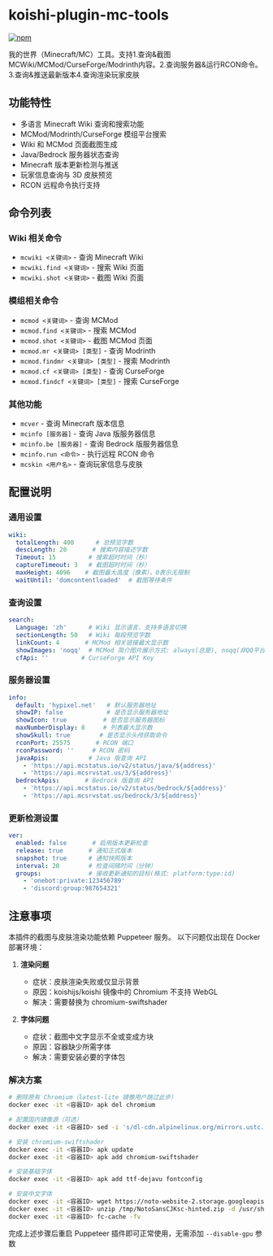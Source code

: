 # koishi-plugin-mc-tools

[![npm](https://img.shields.io/npm/v/koishi-plugin-mc-tools?style=flat-square)](https://www.npmjs.com/package/koishi-plugin-mc-tools)

我的世界（Minecraft/MC）工具。支持1.查询&截图MCWiki/MCMod/CurseForge/Modrinth内容。2.查询服务器&运行RCON命令。3.查询&推送最新版本4.查询渲染玩家皮肤

## 功能特性

- 多语言 Minecraft Wiki 查询和搜索功能
- MCMod/Modrinth/CurseForge 模组平台搜索
- Wiki 和 MCMod 页面截图生成
- Java/Bedrock 服务器状态查询
- Minecraft 版本更新检测与推送
- 玩家信息查询与 3D 皮肤预览
- RCON 远程命令执行支持

## 命令列表

### Wiki 相关命令

- `mcwiki <关键词>` - 查询 Minecraft Wiki
- `mcwiki.find <关键词>` - 搜索 Wiki 页面
- `mcwiki.shot <关键词>` - 截图 Wiki 页面

### 模组相关命令

- `mcmod <关键词>` - 查询 MCMod
- `mcmod.find <关键词>` - 搜索 MCMod
- `mcmod.shot <关键词>` - 截图 MCMod 页面
- `mcmod.mr <关键词> [类型]` - 查询 Modrinth
- `mcmod.findmr <关键词> [类型]` - 搜索 Modrinth
- `mcmod.cf <关键词> [类型]` - 查询 CurseForge
- `mcmod.findcf <关键词> [类型]` - 搜索 CurseForge

### 其他功能

- `mcver` - 查询 Minecraft 版本信息
- `mcinfo [服务器]` - 查询 Java 版服务器信息
- `mcinfo.be [服务器]` - 查询 Bedrock 版服务器信息
- `mcinfo.run <命令>` - 执行远程 RCON 命令
- `mcskin <用户名>` - 查询玩家信息与皮肤

## 配置说明

### 通用设置

```yaml
wiki:
  totalLength: 400      # 总预览字数
  descLength: 20       # 搜索内容描述字数
  Timeout: 15         # 搜索超时时间（秒）
  captureTimeout: 3   # 截图超时时间（秒）
  maxHeight: 4096    # 截图最大高度（像素），0表示无限制
  waitUntil: 'domcontentloaded'  # 截图等待条件
```

### 查询设置

```yaml
search:
  Language: 'zh'      # Wiki 显示语言，支持多语言切换
  sectionLength: 50   # Wiki 每段预览字数
  linkCount: 4       # MCMod 相关链接最大显示数
  showImages: 'noqq'  # MCMod 简介图片展示方式: always(总是), noqq(非QQ平台), never(禁用)
  cfApi: ''         # CurseForge API Key
```

### 服务器设置

```yaml
info:
  default: 'hypixel.net'   # 默认服务器地址
  showIP: false            # 是否显示服务器地址
  showIcon: true          # 是否显示服务器图标
  maxNumberDisplay: 8     # 列表最大显示数
  showSkull: true        # 是否显示头颅获取命令
  rconPort: 25575       # RCON 端口
  rconPassword: ''     # RCON 密码
  javaApis:           # Java 版查询 API
    - 'https://api.mcstatus.io/v2/status/java/${address}'
    - 'https://api.mcsrvstat.us/3/${address}'
  bedrockApis:       # Bedrock 版查询 API
    - 'https://api.mcstatus.io/v2/status/bedrock/${address}'
    - 'https://api.mcsrvstat.us/bedrock/3/${address}'
```

### 更新检测设置

```yaml
ver:
  enabled: false       # 启用版本更新检查
  release: true       # 通知正式版本
  snapshot: true      # 通知快照版本
  interval: 20        # 检查间隔时间（分钟）
  groups:             # 接收更新通知的目标(格式: platform:type:id)
    - 'onebot:private:123456789'
    - 'discord:group:987654321'
```

## 注意事项

本插件的截图与皮肤渲染功能依赖 Puppeteer 服务。
以下问题仅出现在 Docker 部署环境：

1. **渲染问题**
   - 症状：皮肤渲染失败或仅显示背景
   - 原因：koishijs/koishi 镜像中的 Chromium 不支持 WebGL
   - 解决：需要替换为 chromium-swiftshader

2. **字体问题**
   - 症状：截图中文字显示不全或变成方块
   - 原因：容器缺少所需字体
   - 解决：需要安装必要的字体包

### 解决方案

```bash
# 删除原有 Chromium（latest-lite 镜像用户跳过此步）
docker exec -it <容器ID> apk del chromium

# 配置国内镜像源（可选）
docker exec -it <容器ID> sed -i 's/dl-cdn.alpinelinux.org/mirrors.ustc.edu.cn/g' /etc/apk/repositories

# 安装 chromium-swiftshader
docker exec -it <容器ID> apk update
docker exec -it <容器ID> apk add chromium-swiftshader

# 安装基础字体
docker exec -it <容器ID> apk add ttf-dejavu fontconfig

# 安装中文字体
docker exec -it <容器ID> wget https://noto-website-2.storage.googleapis.com/pkgs/NotoSansCJKsc-hinted.zip -P /tmp
docker exec -it <容器ID> unzip /tmp/NotoSansCJKsc-hinted.zip -d /usr/share/fonts/NotoSansCJK
docker exec -it <容器ID> fc-cache -fv
```

完成上述步骤后重启 Puppeteer 插件即可正常使用，无需添加 `--disable-gpu` 参数
